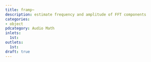 ```yaml
---
title: framp~
description: estimate frequency and amplitude of FFT components
categories:
- object
pdcategory: Audio Math
inlets:
  1st:
outlets:
  1st:
draft: true
---
```


